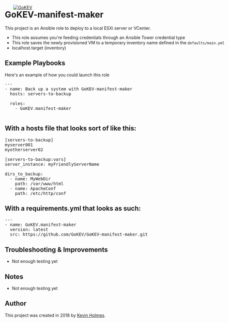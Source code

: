 [![GoKEV](http://GoKEV.com/GoKEV200.png)](http://GoKEV.com/)

<div style="position: absolute; top: 40px; left: 200px;">

# GoKEV-manifest-maker

This project is an Ansible role to deploy to a local ESXi server or VCenter.
  - This role assumes you're feeding credentials through an Ansible Tower credential type
  - This role saves the newly provisioned VM to a temporary inventory name defined in the `defaults/main.yml`
  - localhost.target (inventory)


## Example Playbooks
Here's an example of how you could launch this role


<pre>---
- name: Back up a system with GoKEV-manifest-maker
  hosts: servers-to-backup

  roles:
    - GoKEV.manifest-maker

</pre>

## With a hosts file that looks sort of like this:

<pre>
[servers-to-backup]
myserver001
myotherserver02

[servers-to-backup:vars]
server_instance: myFriendlyServerName

dirs_to_backup:
  - name: MyWebDir
    path: /var/www/html
  - name: ApacheConf
    path: /etc/http/conf
</pre>

## With a requirements.yml that looks as such:

<pre>
---
- name: GoKEV.manifest-maker
  version: latest
  src: https://github.com/GoKEV/GoKEV-manifest-maker.git
</pre>

## Troubleshooting & Improvements

- Not enough testing yet

## Notes

  - Not enough testing yet

## Author

This project was created in 2018 by [Kevin Holmes](http://GoKEV.com/).


